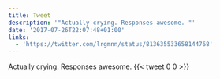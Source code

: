 ```yaml
---
title: Tweet
description: '"Actually crying. Responses awesome. "'
date: '2017-07-26T22:07:48+01:00'
links:
  - 'https://twitter.com/lrgmnn/status/813635533658144768'
---
```

Actually crying. Responses awesome. 
      {{< tweet 0 0 >}}
    

